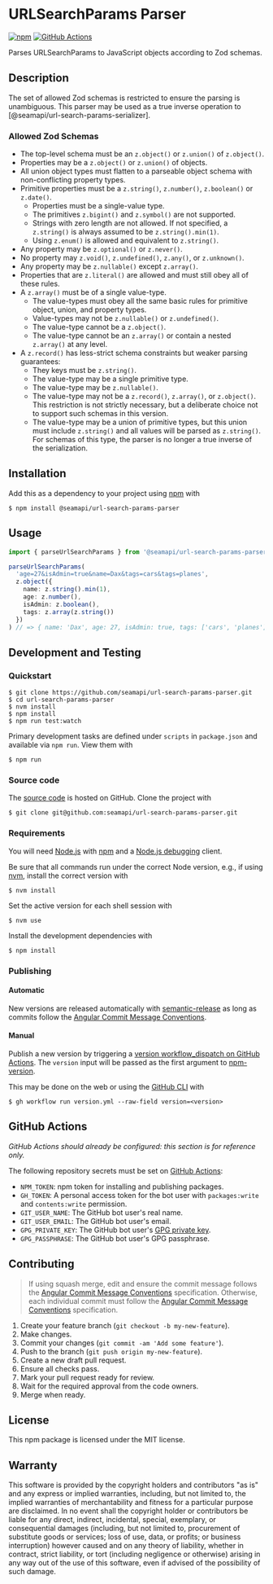 # URLSearchParams Parser

[![npm](https://img.shields.io/npm/v/@seamapi/url-search-params-parser.svg)](https://www.npmjs.com/package/@seamapi/url-search-params-parser)
[![GitHub Actions](https://github.com/seamapi/url-search-params-parser/actions/workflows/check.yml/badge.svg)](https://github.com/seamapi/url-search-params-parser/actions/workflows/check.yml)

Parses URLSearchParams to JavaScript objects according to Zod schemas.

## Description

The set of allowed Zod schemas is restricted to ensure the parsing is unambiguous.
This parser may be used as a true inverse operation to [@seamapi/url-search-params-serializer].

[@url-search-params-serializer]: https://github.com/seamapi/url-search-params-serializer

### Allowed Zod Schemas

- The top-level schema must be an `z.object()` or `z.union()` of `z.object()`.
- Properties may be a `z.object()` or `z.union()` of objects.
- All union object types must flatten to a parseable object schema with non-conflicting property types.
- Primitive properties must be a `z.string()`, `z.number()`, `z.boolean()` or `z.date()`.
  - Properties must be a single-value type.
  - The primitives `z.bigint()` and `z.symbol()` are not supported.
  - Strings with zero length are not allowed.
    If not specified, a `z.string()` is always assumed to be `z.string().min(1)`.
  - Using `z.enum()` is allowed and equivalent to `z.string()`.
- Any property may be `z.optional()` or `z.never()`.
- No property may `z.void()`, `z.undefined()`, `z.any()`, or `z.unknown()`.
- Any property may be `z.nullable()` except `z.array()`.
- Properties that are `z.literal()` are allowed and must still obey all of these rules.
- A `z.array()` must be of a single value-type.
  - The value-types must obey all the same basic rules
    for primitive object, union, and property types.
  - Value-types may not be `z.nullable()` or `z.undefined()`.
  - The value-type cannot be a `z.object()`.
  - The value-type cannot be an `z.array()` or contain a nested `z.array()` at any level.
- A `z.record()` has less-strict schema constraints but weaker parsing guarantees:
  - They keys must be `z.string()`.
  - The value-type may be a single primitive type.
  - The value-type may be `z.nullable()`.
  - The value-type may not be a `z.record()`, `z.array()`, or `z.object()`.
    This restriction is not strictly necessary,
    but a deliberate choice not to support such schemas in this version.
  - The value-type may be a union of primitive types,
    but this union must include `z.string()` and all values will be parsed as `z.string()`.
    For schemas of this type, the parser is no longer a true inverse of the serialization.

## Installation

Add this as a dependency to your project using [npm] with

```
$ npm install @seamapi/url-search-params-parser
```

[npm]: https://www.npmjs.com/

## Usage

```ts
import { parseUrlSearchParams } from '@seamapi/url-search-params-parser'

parseUrlSearchParams(
  'age=27&isAdmin=true&name=Dax&tags=cars&tags=planes',
  z.object({
    name: z.string().min(1),
    age: z.number(),
    isAdmin: z.boolean(),
    tags: z.array(z.string())
  })
) // => { name: 'Dax', age: 27, isAdmin: true, tags: ['cars', 'planes'] }
```

## Development and Testing

### Quickstart

```
$ git clone https://github.com/seamapi/url-search-params-parser.git
$ cd url-search-params-parser
$ nvm install
$ npm install
$ npm run test:watch
```

Primary development tasks are defined under `scripts` in `package.json`
and available via `npm run`.
View them with

```
$ npm run
```

### Source code

The [source code] is hosted on GitHub.
Clone the project with

```
$ git clone git@github.com:seamapi/url-search-params-parser.git
```

[source code]: https://github.com/seamapi/url-search-params-parser

### Requirements

You will need [Node.js] with [npm] and a [Node.js debugging] client.

Be sure that all commands run under the correct Node version, e.g.,
if using [nvm], install the correct version with

```
$ nvm install
```

Set the active version for each shell session with

```
$ nvm use
```

Install the development dependencies with

```
$ npm install
```

[Node.js]: https://nodejs.org/
[Node.js debugging]: https://nodejs.org/en/docs/guides/debugging-getting-started/
[npm]: https://www.npmjs.com/
[nvm]: https://github.com/creationix/nvm

### Publishing

#### Automatic

New versions are released automatically with [semantic-release]
as long as commits follow the [Angular Commit Message Conventions].

[Angular Commit Message Conventions]: https://semantic-release.gitbook.io/semantic-release/#commit-message-format
[semantic-release]: https://semantic-release.gitbook.io/

#### Manual

Publish a new version by triggering a [version workflow_dispatch on GitHub Actions].
The `version` input will be passed as the first argument to [npm-version].

This may be done on the web or using the [GitHub CLI] with

```
$ gh workflow run version.yml --raw-field version=<version>
```

[GitHub CLI]: https://cli.github.com/
[npm-version]: https://docs.npmjs.com/cli/version
[version workflow_dispatch on GitHub Actions]: https://github.com/seamapi/url-search-params-parser/actions?query=workflow%3Aversion

## GitHub Actions

_GitHub Actions should already be configured: this section is for reference only._

The following repository secrets must be set on [GitHub Actions]:

- `NPM_TOKEN`: npm token for installing and publishing packages.
- `GH_TOKEN`: A personal access token for the bot user with
  `packages:write` and `contents:write` permission.
- `GIT_USER_NAME`: The GitHub bot user's real name.
- `GIT_USER_EMAIL`: The GitHub bot user's email.
- `GPG_PRIVATE_KEY`: The GitHub bot user's [GPG private key].
- `GPG_PASSPHRASE`: The GitHub bot user's GPG passphrase.

[GitHub Actions]: https://github.com/features/actions
[GPG private key]: https://github.com/marketplace/actions/import-gpg#prerequisites

## Contributing

> If using squash merge, edit and ensure the commit message follows the [Angular Commit Message Conventions] specification.
> Otherwise, each individual commit must follow the [Angular Commit Message Conventions] specification.

1. Create your feature branch (`git checkout -b my-new-feature`).
2. Make changes.
3. Commit your changes (`git commit -am 'Add some feature'`).
4. Push to the branch (`git push origin my-new-feature`).
5. Create a new draft pull request.
6. Ensure all checks pass.
7. Mark your pull request ready for review.
8. Wait for the required approval from the code owners.
9. Merge when ready.

[Angular Commit Message Conventions]: https://semantic-release.gitbook.io/semantic-release/#commit-message-format

## License

This npm package is licensed under the MIT license.

## Warranty

This software is provided by the copyright holders and contributors "as is" and
any express or implied warranties, including, but not limited to, the implied
warranties of merchantability and fitness for a particular purpose are
disclaimed. In no event shall the copyright holder or contributors be liable for
any direct, indirect, incidental, special, exemplary, or consequential damages
(including, but not limited to, procurement of substitute goods or services;
loss of use, data, or profits; or business interruption) however caused and on
any theory of liability, whether in contract, strict liability, or tort
(including negligence or otherwise) arising in any way out of the use of this
software, even if advised of the possibility of such damage.
